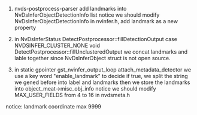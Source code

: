 <!--
 * @Author: zhouyuchong
 * @Date: 2024-02-28 10:29:40
 * @Description: 
 * @LastEditors: zhouyuchong
 * @LastEditTime: 2024-03-01 09:54:16
-->
1. nvds-postprocess-parser
add landmarks into NvDsInferObjectDetectionInfo list
notice we should modify NvDsInferObjectDetectionInfo in nvinfer.h, add landmark as a new property

2. in NvDsInferStatus DetectPostprocessor::fillDetectionOutput
case NVDSINFER_CLUSTER_NONE
void DetectPostprocessor::fillUnclusteredOutput
we concat landmarks and lable together since NvDsInferObject struct is not open source.

3. in static gpointer
gst_nvinfer_output_loop
attach_metadata_detector
we use a key word "enable_landmark" to decide
if true, we split the string we gened before into label and landmarks
then we store the landmarks into object_meat->misc_obj_info
notice we should modify MAX_USER_FIELDS from 4 to 16 in nvdsmeta.h


notice:
landmark coordinate max 9999